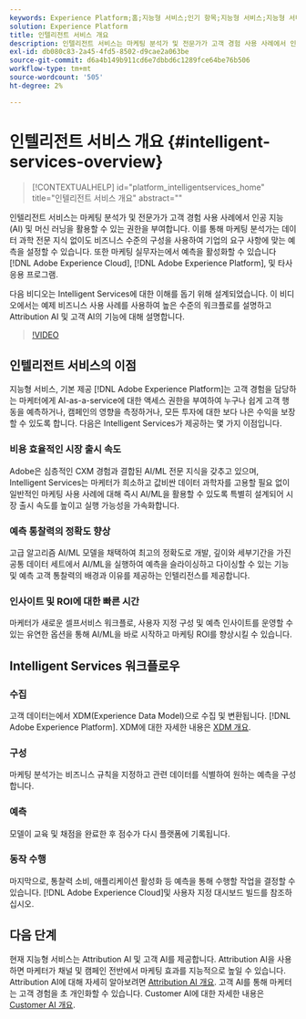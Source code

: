 ```yaml
---
keywords: Experience Platform;홈;지능형 서비스;인기 항목;지능형 서비스;지능형 서비스
solution: Experience Platform
title: 인텔리전트 서비스 개요
description: 인텔리전트 서비스는 마케팅 분석가 및 전문가가 고객 경험 사용 사례에서 인공 지능(AI) 및 머신 러닝을 활용할 수 있는 권한을 부여합니다. 이를 통해 마케팅 분석가는 데이터 과학 전문 지식 없이도 비즈니스 수준의 구성을 사용하여 기업의 요구 사항에 맞는 예측을 설정할 수 있습니다. 또한 마케팅 실무자는 Adobe Experience Cloud, Adobe Experience Platform 및 서드파티 애플리케이션에서 예측을 활성화할 수 있습니다.
exl-id: db080c83-2a45-4fd5-8502-d9cae2a063be
source-git-commit: d6a4b149b911cd6e7dbbd6c1289fce64be76b506
workflow-type: tm+mt
source-wordcount: '505'
ht-degree: 2%

---
```


# 인텔리전트 서비스 개요 {#intelligent-services-overview}

>[!CONTEXTUALHELP]
>id="platform_intelligentservices_home"
>title="인텔리전트 서비스 개요"
>abstract=""

인텔리전트 서비스는 마케팅 분석가 및 전문가가 고객 경험 사용 사례에서 인공 지능(AI) 및 머신 러닝을 활용할 수 있는 권한을 부여합니다. 이를 통해 마케팅 분석가는 데이터 과학 전문 지식 없이도 비즈니스 수준의 구성을 사용하여 기업의 요구 사항에 맞는 예측을 설정할 수 있습니다. 또한 마케팅 실무자는에서 예측을 활성화할 수 있습니다 [!DNL Adobe Experience Cloud], [!DNL Adobe Experience Platform], 및 타사 응용 프로그램.

다음 비디오는 Intelligent Services에 대한 이해를 돕기 위해 설계되었습니다. 이 비디오에서는 예제 비즈니스 사용 사례를 사용하여 높은 수준의 워크플로를 설명하고 Attribution AI 및 고객 AI의 기능에 대해 설명합니다.

>[!VIDEO](https://video.tv.adobe.com/v/32654?learn=on&quality=12)

## 인텔리전트 서비스의 이점

지능형 서비스, 기본 제공 [!DNL Adobe Experience Platform]는 고객 경험을 담당하는 마케터에게 AI-as-a-service에 대한 액세스 권한을 부여하여 누구나 쉽게 고객 행동을 예측하거나, 캠페인의 영향을 측정하거나, 모든 투자에 대한 보다 나은 수익을 보장할 수 있도록 합니다. 다음은 Intelligent Services가 제공하는 몇 가지 이점입니다.

### 비용 효율적인 시장 출시 속도

Adobe은 심층적인 CXM 경험과 결합된 AI/ML 전문 지식을 갖추고 있으며, Intelligent Services는 마케터가 희소하고 값비싼 데이터 과학자를 고용할 필요 없이 일반적인 마케팅 사용 사례에 대해 즉시 AI/ML을 활용할 수 있도록 특별히 설계되어 시장 출시 속도를 높이고 실행 가능성을 가속화합니다.

### 예측 통찰력의 정확도 향상

고급 알고리즘 AI/ML 모델을 채택하여 최고의 정확도로 개발, 깊이와 세부기간을 가진 공통 데이터 세트에서 AI/ML을 실행하여 예측을 슬라이싱하고 다이싱할 수 있는 기능 및 예측 고객 통찰력의 배경과 이유를 제공하는 인텔리전스를 제공합니다.

### 인사이트 및 ROI에 대한 빠른 시간

마케터가 새로운 셀프서비스 워크플로, 사용자 지정 구성 및 예측 인사이트를 운영할 수 있는 유연한 옵션을 통해 AI/ML을 바로 시작하고 마케팅 ROI를 향상시킬 수 있습니다.

## Intelligent Services 워크플로우

### 수집

고객 데이터는에서 XDM(Experience Data Model)으로 수집 및 변환됩니다. [!DNL Adobe Experience Platform]. XDM에 대한 자세한 내용은 [XDM 개요](../xdm/home.md).

### 구성

마케팅 분석가는 비즈니스 규칙을 지정하고 관련 데이터를 식별하여 원하는 예측을 구성합니다.

### 예측

모델이 교육 및 채점을 완료한 후 점수가 다시 플랫폼에 기록됩니다.

### 동작 수행

마지막으로, 통찰력 소비, 애플리케이션 활성화 등 예측을 통해 수행할 작업을 결정할 수 있습니다. [!DNL Adobe Experience Cloud]및 사용자 지정 대시보드 빌드를 참조하십시오.

## 다음 단계

현재 지능형 서비스는 Attribution AI 및 고객 AI를 제공합니다. Attribution AI을 사용하면 마케터가 채널 및 캠페인 전반에서 마케팅 효과를 지능적으로 높일 수 있습니다. Attribution AI에 대해 자세히 알아보려면 [Attribution AI 개요](./attribution-ai/overview.md). 고객 AI를 통해 마케터는 고객 경험을 초 개인화할 수 있습니다. Customer AI에 대한 자세한 내용은 [Customer AI 개요](./customer-ai/overview.md).

